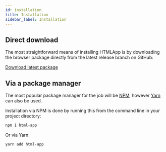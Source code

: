 ```yaml
---
id: installation
title: Installation
sidebar_label: Installation
---
```


## Direct download

The most straightforward means of installing HTMLApp is by downloading the
browser package directly from the latest release branch on GitHub:

[Download latest package](https://github.com/AaronLeoCooper/html-app/archive/master.zip)

## Via a package manager

The most popular package manager for the job will be [NPM](https://www.npmjs.com),
however [Yarn](https://yarnpkg.com) can also be used.

Installation via NPM is done by running this from the command line in your project
directory:

```bash
npm i html-app
```

Or via Yarn:

```bash
yarn add html-app
```

